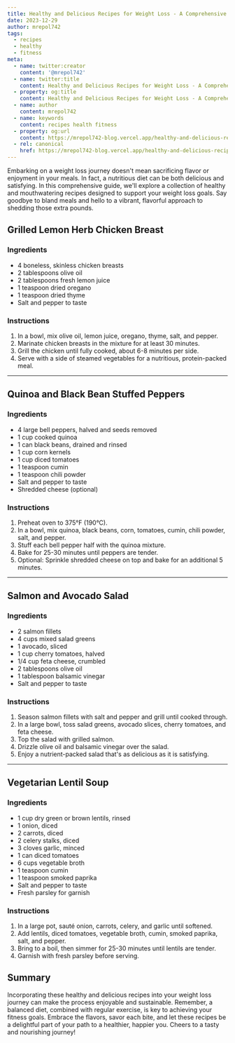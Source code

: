 ```yaml
---
title: Healthy and Delicious Recipes for Weight Loss - A Comprehensive Guide
date: 2023-12-29
author: mrepol742
tags:
  - recipes
  - healthy
  - fitness
meta:
  - name: twitter:creator
    content: '@mrepol742'
  - name: twitter:title
    content: Healthy and Delicious Recipes for Weight Loss - A Comprehensive Guide
  - property: og:title
    content: Healthy and Delicious Recipes for Weight Loss - A Comprehensive Guide
  - name: author
    content: mrepol742
  - name: keywords
    content: recipes health fitness
  - property: og:url
    content: https://mrepol742-blog.vercel.app/healthy-and-delicious-recipes-for-weight-loss/
  - rel: canonical
    href: https://mrepol742-blog.vercel.app/healthy-and-delicious-recipes-for-weight-loss/
---
```


Embarking on a weight loss journey doesn't mean sacrificing flavor or enjoyment in your meals. In fact, a nutritious diet can be both delicious and satisfying. In this comprehensive guide, we'll explore a collection of healthy and mouthwatering recipes designed to support your weight loss goals. Say goodbye to bland meals and hello to a vibrant, flavorful approach to shedding those extra pounds.

## **Grilled Lemon Herb Chicken Breast**

### Ingredients
- 4 boneless, skinless chicken breasts
- 2 tablespoons olive oil
- 2 tablespoons fresh lemon juice
- 1 teaspoon dried oregano
- 1 teaspoon dried thyme
- Salt and pepper to taste

### Instructions
1. In a bowl, mix olive oil, lemon juice, oregano, thyme, salt, and pepper.
2. Marinate chicken breasts in the mixture for at least 30 minutes.
3. Grill the chicken until fully cooked, about 6-8 minutes per side.
4. Serve with a side of steamed vegetables for a nutritious, protein-packed meal.

---

## **Quinoa and Black Bean Stuffed Peppers**

### Ingredients
- 4 large bell peppers, halved and seeds removed
- 1 cup cooked quinoa
- 1 can black beans, drained and rinsed
- 1 cup corn kernels
- 1 cup diced tomatoes
- 1 teaspoon cumin
- 1 teaspoon chili powder
- Salt and pepper to taste
- Shredded cheese (optional)

### Instructions
1. Preheat oven to 375°F (190°C).
2. In a bowl, mix quinoa, black beans, corn, tomatoes, cumin, chili powder, salt, and pepper.
3. Stuff each bell pepper half with the quinoa mixture.
4. Bake for 25-30 minutes until peppers are tender.
5. Optional: Sprinkle shredded cheese on top and bake for an additional 5 minutes.

---

## **Salmon and Avocado Salad**

### Ingredients
- 2 salmon fillets
- 4 cups mixed salad greens
- 1 avocado, sliced
- 1 cup cherry tomatoes, halved
- 1/4 cup feta cheese, crumbled
- 2 tablespoons olive oil
- 1 tablespoon balsamic vinegar
- Salt and pepper to taste

### Instructions
1. Season salmon fillets with salt and pepper and grill until cooked through.
2. In a large bowl, toss salad greens, avocado slices, cherry tomatoes, and feta cheese.
3. Top the salad with grilled salmon.
4. Drizzle olive oil and balsamic vinegar over the salad.
5. Enjoy a nutrient-packed salad that's as delicious as it is satisfying.

---

## **Vegetarian Lentil Soup**

### Ingredients
- 1 cup dry green or brown lentils, rinsed
- 1 onion, diced
- 2 carrots, diced
- 2 celery stalks, diced
- 3 cloves garlic, minced
- 1 can diced tomatoes
- 6 cups vegetable broth
- 1 teaspoon cumin
- 1 teaspoon smoked paprika
- Salt and pepper to taste
- Fresh parsley for garnish

### Instructions
1. In a large pot, sauté onion, carrots, celery, and garlic until softened.
2. Add lentils, diced tomatoes, vegetable broth, cumin, smoked paprika, salt, and pepper.
3. Bring to a boil, then simmer for 25-30 minutes until lentils are tender.
4. Garnish with fresh parsley before serving.

## **Summary**

Incorporating these healthy and delicious recipes into your weight loss journey can make the process enjoyable and sustainable. Remember, a balanced diet, combined with regular exercise, is key to achieving your fitness goals. Embrace the flavors, savor each bite, and let these recipes be a delightful part of your path to a healthier, happier you. Cheers to a tasty and nourishing journey!